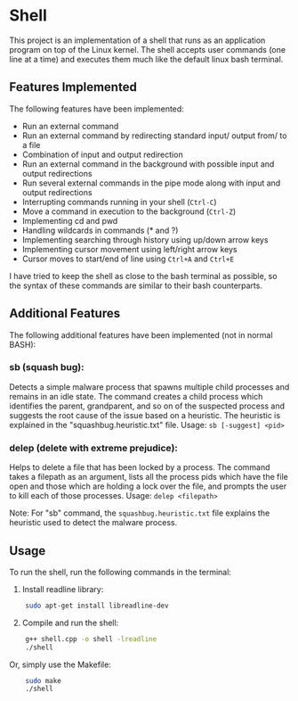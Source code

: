 # Shell

This project is an implementation of a shell that runs as an application program on top of the Linux kernel. The shell accepts user commands (one line at a time) and executes them much like the default linux bash terminal.

## Features Implemented
The following features have been implemented:

* Run an external command
* Run an external command by redirecting standard input/ output from/ to a file
* Combination of input and output redirection
* Run an external command in the background with possible input and output redirections
* Run several external commands in the pipe mode along with input and output redirections
* Interrupting commands running in your shell (`Ctrl-C`)
* Move a command in execution to the background (`Ctrl-Z`)
* Implementing cd and pwd
* Handling wildcards in commands (* and ?)
* Implementing searching through history using up/down arrow keys
* Implementing cursor movement using left/right arrow keys
* Cursor moves to start/end of line using `Ctrl+A` and `Ctrl+E`

I have tried to keep the shell as close to the bash terminal as possible, so the syntax of these commands are similar to their bash counterparts.

## Additional Features
The following additional features have been implemented (not in normal BASH):

### sb (squash bug):
Detects a simple malware process that spawns multiple child processes and remains in an idle state. The command creates a child process which identifies the parent, grandparent, and so on of the suspected process and suggests the root cause of the issue based on a heuristic. The heuristic is explained in the "squashbug.heuristic.txt" file.
Usage: `sb [-suggest] <pid>`

### delep (delete with extreme prejudice):
Helps to delete a file that has been locked by a process. The command takes a filepath as an argument, lists all the process pids which have the file open and those which are holding a lock over the file, and prompts the user to kill each of those processes. 
Usage: `delep <filepath>`

Note: For "sb" command, the `squashbug.heuristic.txt` file explains the heuristic used to detect the malware process.

## Usage

To run the shell, run the following commands in the terminal:

1. Install readline library:

```bash
    sudo apt-get install libreadline-dev
```

2. Compile and run the shell:

```bash
    g++ shell.cpp -o shell -lreadline
    ./shell
```


Or, simply use the Makefile:

```bash
    sudo make
    ./shell
```